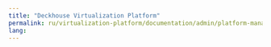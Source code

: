 ```yaml
---
title: "Deckhouse Virtualization Platform"
permalink: ru/virtualization-platform/documentation/admin/platform-management/control-plane-settings/about.html
lang:
---
```

